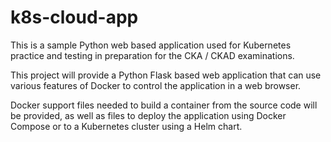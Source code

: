 # k8s-cloud-app
This is a sample Python web based application used for Kubernetes practice and testing in preparation for the CKA / CKAD examinations.

This project will provide a Python Flask based web application that can use various features of Docker to control the application in a web browser. 

Docker support files needed to build a container from the source code will be provided, as well as files to deploy the application using Docker Compose or to a Kubernetes cluster using a Helm chart.



